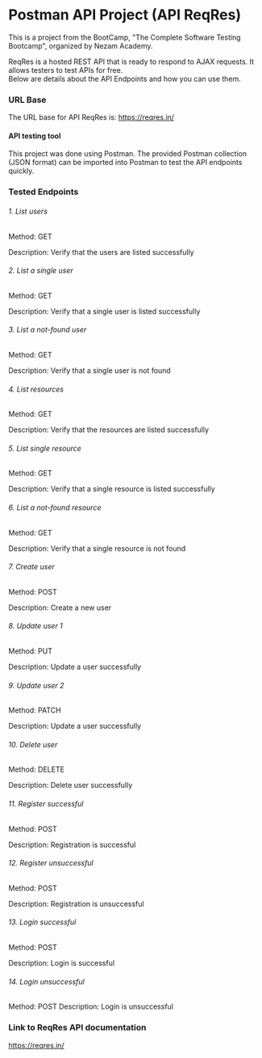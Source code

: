 # Postman API Project (API ReqRes)

This is a project from the BootCamp, "The Complete Software Testing Bootcamp", organized by Nezam Academy.

ReqRes is a hosted REST API that is ready to respond to AJAX requests. It allows testers to test APIs for free.  
Below are details about the API Endpoints and how you can use them.

### URL Base
The URL base for API ReqRes is: https://reqres.in/

#### API testing tool
This project was done using Postman. The provided Postman collection (JSON format) can be imported into Postman to test the API endpoints quickly.

### Tested Endpoints

###### 1. List users
Method: GET

Description: Verify that the users are listed successfully

###### 2. List a single user
Method: GET

Description: Verify that a single user is listed successfully

###### 3. List a not-found user
Method: GET

Description: Verify that a single user is not found

###### 4. List resources
Method: GET

Description: Verify that the resources are listed successfully

###### 5. List single resource
Method: GET

Description: Verify that a single resource is listed successfully

###### 6. List a not-found resource
Method: GET

Description: Verify that a single resource is not found

###### 7. Create user
Method: POST

Description: Create a new user

###### 8. Update user 1
Method: PUT

Description: Update a user successfully

###### 9. Update user 2
Method: PATCH

Description: Update a user successfully

###### 10. Delete user
Method: DELETE

Description: Delete user successfully

###### 11. Register successful
Method: POST

Description: Registration is successful

###### 12. Register unsuccessful
Method: POST

Description: Registration is unsuccessful

###### 13. Login successful
Method: POST

Description: Login is successful

###### 14. Login unsuccessful
Method: POST
Description: Login is unsuccessful

### Link to ReqRes API documentation
https://reqres.in/
